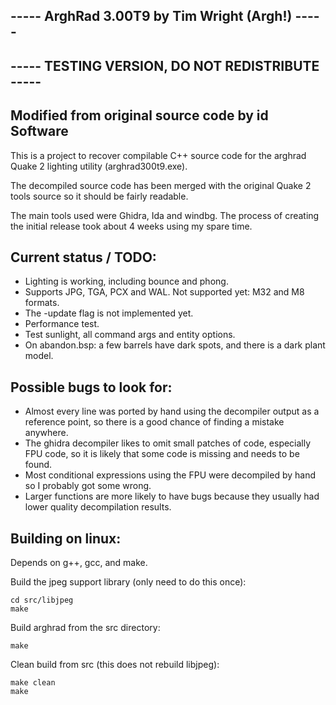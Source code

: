 ## ----- ArghRad 3.00T9 by Tim Wright (Argh!) -----
## ----- TESTING VERSION, DO NOT REDISTRIBUTE -----
## Modified from original source code by id Software

This is a project to recover compilable C++ source code for the arghrad Quake 2 lighting utility (arghrad300t9.exe).

The decompiled source code has been merged with the original Quake 2 tools source so it should be fairly readable.

The main tools used were Ghidra, Ida and windbg. The process of creating the initial release took about 4 weeks using my spare time.



## Current status / TODO:

- Lighting is working, including bounce and phong.
- Supports JPG, TGA, PCX and WAL. Not supported yet: M32 and M8 formats.
- The -update flag is not implemented yet.
- Performance test.
- Test sunlight, all command args and entity options.
- On abandon.bsp: a few barrels have dark spots, and there is a dark plant model.

## Possible bugs to look for:

- Almost every line was ported by hand using the decompiler output as a reference point, so there is a good chance of finding a mistake anywhere.
- The ghidra decompiler likes to omit small patches of code, especially FPU code, so it is likely that some code is missing and needs to be found.
- Most conditional expressions using the FPU were decompiled by hand so I probably got some wrong.
- Larger functions are more likely to have bugs because they usually had lower quality decompilation results.

## Building on linux:
Depends on g++, gcc, and make.

Build the jpeg support library (only need to do this once):
```
cd src/libjpeg
make
```

Build arghrad from the src directory:
```
make
```

Clean build from src (this does not rebuild libjpeg):
```
make clean
make
```
